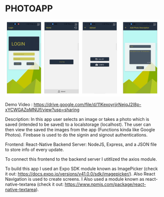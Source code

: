 # PHOTOAPP

![IMG](PROJECT_IMAGE.png)

Demo Video : https://drive.google.com/file/d/11KexoyrjjrNejqJ2I8p-xYCWGAZpMNUf/view?usp=sharing

Description: 
In this app user selects an image or takes a photo which is saved (intended to be saved) to a localstorage (localhost).
The user can then view the saved the images from the app (Functions kinda like Google Photos).
Firebase is used to do the signin and signout authentications.

Frontend: React-Native
Backend Server: NodeJS, Express, and a JSON file to store info of every update.

To connect this frontend to the backend server I utitlized the axios module.

To build this app I used an Expo SDK module known as ImagePicker (check it out: https://docs.expo.io/versions/v41.0.0/sdk/imagepicker/).
Also React Navigation is used to create screens.
I Also used a module known as react-native-textarea (check it out: https://www.npmjs.com/package/react-native-textarea).
